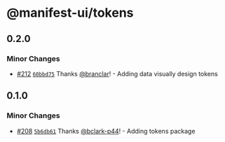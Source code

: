 # @manifest-ui/tokens

## 0.2.0

### Minor Changes

- [#212](https://github.com/project44/manifest-ui/pull/212)
  [`60bbd75`](https://github.com/project44/manifest-ui/commit/60bbd752278642f269069c04d170dfc9f6de5c0c)
  Thanks [@branclar](https://github.com/branclar)! - Adding data visually design tokens

## 0.1.0

### Minor Changes

- [#208](https://github.com/project44/manifest-ui/pull/208)
  [`5b6db61`](https://github.com/project44/manifest-ui/commit/5b6db6147c95fc31ed37feefcbad3f88b26cb590)
  Thanks [@bclark-p44](https://github.com/bclark-p44)! - Adding tokens package

